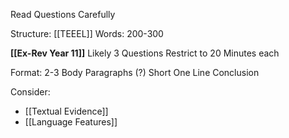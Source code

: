Read Questions Carefully

Structure: [[TEEEL]]
Words: 200-300

**[[Ex-Rev Year 11]]**
	Likely 3 Questions
	Restrict to 20 Minutes each

Format:
	2-3 Body Paragraphs (?)
	Short One Line Conclusion

Consider:
- [[Textual Evidence]]
- [[Language Features]]
